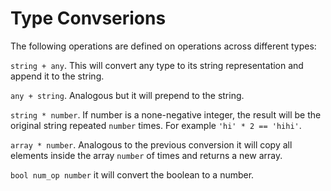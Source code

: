 # Type Convserions

The following operations are defined on operations across different types:

`string + any`. This will convert any type to its string representation and append it to the string.

`any + string`. Analogous but it will prepend to the string.


`string * number`. If number is a none-negative integer, the result will be the original string repeated `number` times. For example `'hi' * 2 == 'hihi'`.

`array * number`. Analogous to the previous conversion it will copy all elements inside the array `number` of times and returns a new array.

`bool num_op number` it will convert the boolean to a number.